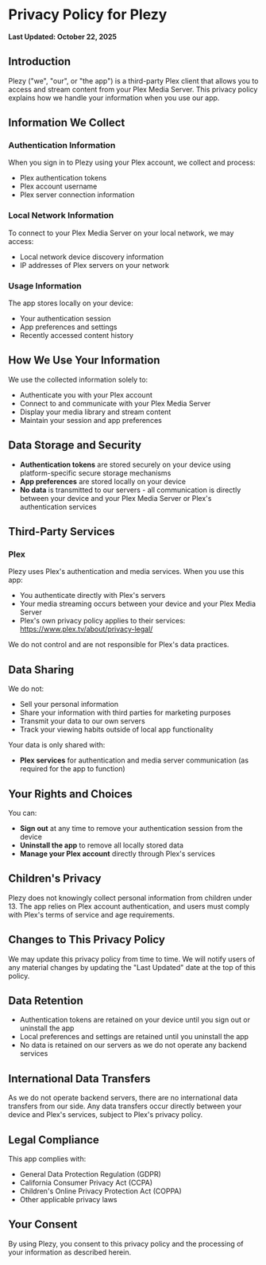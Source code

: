 # Privacy Policy for Plezy

**Last Updated: October 22, 2025**

## Introduction

Plezy ("we", "our", or "the app") is a third-party Plex client that allows you to access and stream content from your Plex Media Server. This privacy policy explains how we handle your information when you use our app.

## Information We Collect

### Authentication Information
When you sign in to Plezy using your Plex account, we collect and process:
- Plex authentication tokens
- Plex account username
- Plex server connection information

### Local Network Information
To connect to your Plex Media Server on your local network, we may access:
- Local network device discovery information
- IP addresses of Plex servers on your network

### Usage Information
The app stores locally on your device:
- Your authentication session
- App preferences and settings
- Recently accessed content history

## How We Use Your Information

We use the collected information solely to:
- Authenticate you with your Plex account
- Connect to and communicate with your Plex Media Server
- Display your media library and stream content
- Maintain your session and app preferences

## Data Storage and Security

- **Authentication tokens** are stored securely on your device using platform-specific secure storage mechanisms
- **App preferences** are stored locally on your device
- **No data** is transmitted to our servers - all communication is directly between your device and your Plex Media Server or Plex's authentication services

## Third-Party Services

### Plex
Plezy uses Plex's authentication and media services. When you use this app:
- You authenticate directly with Plex's servers
- Your media streaming occurs between your device and your Plex Media Server
- Plex's own privacy policy applies to their services: https://www.plex.tv/about/privacy-legal/

We do not control and are not responsible for Plex's data practices.

## Data Sharing

We do not:
- Sell your personal information
- Share your information with third parties for marketing purposes
- Transmit your data to our own servers
- Track your viewing habits outside of local app functionality

Your data is only shared with:
- **Plex services** for authentication and media server communication (as required for the app to function)

## Your Rights and Choices

You can:
- **Sign out** at any time to remove your authentication session from the device
- **Uninstall the app** to remove all locally stored data
- **Manage your Plex account** directly through Plex's services

## Children's Privacy

Plezy does not knowingly collect personal information from children under 13. The app relies on Plex account authentication, and users must comply with Plex's terms of service and age requirements.

## Changes to This Privacy Policy

We may update this privacy policy from time to time. We will notify users of any material changes by updating the "Last Updated" date at the top of this policy.

## Data Retention

- Authentication tokens are retained on your device until you sign out or uninstall the app
- Local preferences and settings are retained until you uninstall the app
- No data is retained on our servers as we do not operate any backend services

## International Data Transfers

As we do not operate backend servers, there are no international data transfers from our side. Any data transfers occur directly between your device and Plex's services, subject to Plex's privacy policy.

## Legal Compliance

This app complies with:
- General Data Protection Regulation (GDPR)
- California Consumer Privacy Act (CCPA)
- Children's Online Privacy Protection Act (COPPA)
- Other applicable privacy laws

## Your Consent

By using Plezy, you consent to this privacy policy and the processing of your information as described herein.
